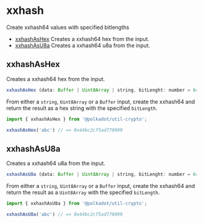 # xxhash

Create xxhash64 values with specified bitlengths 

- [xxhashAsHex](#xxhashashex) Creates a xxhash64 hex from the input.
- [xxhashAsU8a](#xxhashasu8a) Creates a xxhash64 u8a from the input.

## xxhashAsHex

Creates a xxhash64 hex from the input. 

```js
xxhashAsHex (data: Buffer | Uint8Array | string, bitLenght: number = 64): string
```


From either a `string`, `Uint8Array` or a `Buffer` input, create the xxhash64 and return the result as a hex string with the specified `bitLength`.

```js
import { xxhashAsHex } from '@polkadot/util-crypto';

xxhashAsHex('abc') // => 0x44bc2cf5ad770999
```

## xxhashAsU8a

Creates a xxhash64 u8a from the input. 

```js
xxhashAsU8a (data: Buffer | Uint8Array | string, bitLenght: number = 64): Uint8Array
```


From either a `string`, `Uint8Array` or a `Buffer` input, create the xxhash64 and return the result as a `Uint8Array` with the specified `bitLength`.

```js
import { xxhashAsU8a } from '@polkadot/util-crypto';

xxhashAsU8a('abc') // => 0x44bc2cf5ad770999
```